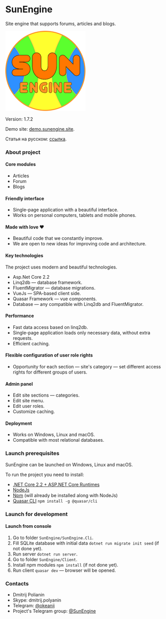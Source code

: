 # SunEngine

Site engine that supports forums, articles and blogs.

<img src="https://github.com/Dmitrij-Polyanin/SunEngine/blob/master/Client/src/statics/SunEngine.svg" width="250" alt="SunEngine Logo" />

Version: 1.7.2

Demo site: [demo.sunengine.site](http://demo.sunengine.site). 

Статья на русском: [ссылка](README.ru.md).

### About project
#### Core modules
- Articles
- Forum
- Blogs

#### Friendly interface
- Single-page application with a beautiful interface.
- Works on personal computers, tablets and mobile phones.

#### Made with love ❤
- Beautiful code that we constantly improve.
- We are open to new ideas for improving code and architecture.

#### Key technologies
The project uses modern and beautiful technologies.

- Asp.Net Core 2.2
- Linq2db — database framework.
- FluentMigrator — database migrations.
- VueJs — SPA-based client side.
- Quasar Framework — vue components.
- Database — any compatible with Linq2db and FluentMigrator.

#### Performance
- Fast data access based on linq2db.
- Single-page application loads only necessary data, without extra requests.
- Efficient caching.

#### Flexible configuration of user role rights
- Opportunity for each section — site's category — set different access rights for different groups of users.

#### Admin panel
- Edit site sections — categories.
- Edit site menu.
- Edit user roles.
- Customize caching.

#### Deployment
- Works on Windows, Linux and macOS.
- Compatible with most relational databases.

### Launch prerequisites
SunEngine can be launched on Windows, Linux and macOS.
  
To run the project you need to install:
- [.NET Core 2.2 + ASP.NET Core Runtimes](https://dotnet.microsoft.com/download/dotnet-core/2.2)
- [NodeJs](https://nodejs.org/en/download/)
- [Npm](https://www.npmjs.com/) (will already be installed along with NodeJs)
- [Quasar CLI](https://quasar.dev/quasar-cli/installation) `npm install -g @quasar/cli`

### Launch for development
#### Launch from console
1. Go to folder `SunEngine/SunEngine.Cli`.
2. Fill SQLite database with initial data `dotnet run migrate init seed` (if not done yet).
3. Run server `dotnet run server`.
4. Go to folder `SunEngine/Client`.
5. Install npm modules `npm install` (if not done yet).
6. Run client `quasar dev` — browser will be opened.

### Contacts
- Dmitrij Polianin
- Skype: dmitrij.polyanin
- Telegram: [@okeanij](https://t.me/Okeanij)
- Project's Telegram group: [@SunEngine](https://t.me/SunEngine)
